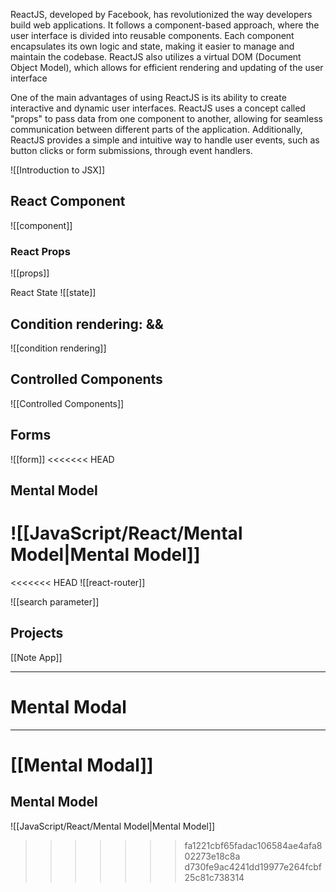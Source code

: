 ReactJS, developed by Facebook, has revolutionized the way developers build web applications. It follows a component-based approach, where the user interface is divided into reusable components. Each component encapsulates its own logic and state, making it easier to manage and maintain the codebase. ReactJS also utilizes a virtual DOM (Document Object Model), which allows for efficient rendering and updating of the user interface

One of the main advantages of using ReactJS is its ability to create interactive and dynamic user interfaces. ReactJS uses a concept called "props" to pass data from one component to another, allowing for seamless communication between different parts of the application. Additionally, ReactJS provides a simple and intuitive way to handle user events, such as button clicks or form submissions, through event handlers.

![[Introduction to JSX]]

## React Component

![[component]]

### React Props
![[props]]

React State
![[state]]

## Condition rendering: &&
![[condition rendering]]

## Controlled Components
![[Controlled Components]]

## Forms
![[form]]
<<<<<<< HEAD

## Mental Model
![[JavaScript/React/Mental Model|Mental Model]]
=======
<<<<<<< HEAD
![[react-router]]

![[search parameter]]

## Projects

[[Note App]]

---
# Mental Modal
--- 
[[Mental Modal]]
=======

## Mental Model
![[JavaScript/React/Mental Model|Mental Model]]
>>>>>>> fa1221cbf65fadac106584ae4afa802273e18c8a
>>>>>>> d730fe9ac4241dd19977e264fcbf25c81c738314
